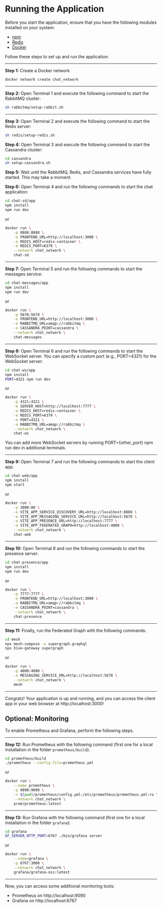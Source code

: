 # Running the Application

Before you start the application, ensure that you have the following modules installed on your system:

- [npm](https://www.npmjs.com/)
- [Redis](https://redis.io/)
- [Docker](https://www.docker.com/)


Follow these steps to set up and run the application:

---
**Step 1:** Create a Docker network
```bash
docker network create chat_network
```

---
**Step 2:** Open Terminal 1 and execute the following command to start the RabbitMQ cluster:
```bash
sh rabbitmq/setup-rabbit.sh
```

---
**Step 3:** Open Terminal 2 and execute the following command to start the Redis server:

```bash
sh redis/setup-redis.sh
```


**Step 4:**  Open Terminal 3 and execute the following command to start the Cassandra cluster:

```bash
cd cassandra
sh setup-cassandra.sh
```


**Step 5:**  Wait until the RabbitMQ, Redis, and Cassandra services have fully started. This may take a moment.


**Step 6:**  Open Terminal 4 and run the following commands to start the chat application:

```bash
cd chat-sd/app
npm install
npm run dev
```

or

```bash
docker run \
    -p 8888:8888 \
    -e FRONTEND_URL=http://localhost:3000 \
    -e REDIS_HOST=redis-container \
    -e REDIS_PORT=6379 \
    --network chat_network \
    chat-sd
```

---
**Step 7:**  Open Terminal 5 and run the following commands to start the messages service:

```bash
cd chat-messages/app
npm install
npm run dev
```

or

```bash
docker run \
    -p 5678:5678 \
    -e FRONTEND_URL=http://localhost:3000 \
    -e RABBITMQ_URL=amqp://rabbitmq \
    -e CASSANDRA_POINT=cassandra \
    --network chat_network \
    chat-messages
```

---
**Step 8:**  Open Terminal 6 and run the following commands to start the WebSocket server. You can specify a custom port (e.g., PORT=4321) for the WebSocket server:

```bash
cd chat-ws/app
npm install
PORT=4321 npm run dev
```

or

```bash
docker run \
    -p 4321:4321 \
    -e SERVER_HOST=http://localhost:7777 \
    -e REDIS_HOST=redis-container \
    -e REDIS_PORT=6379 \
    -e PORT=4321 \
    -e RABBITMQ_URL=amqp://rabbitmq \
    --network chat_network \
    chat-ws
```

You can add more WebSocket servers by running PORT={other_port} npm run dev in additional terminals.

---
**Step 9:**  Open Terminal 7 and run the following commands to start the client app.

```bash
cd chat-web/app
npm install
npm start
```

or 

```bash
docker run \
    -p 3000:80 \
    -e VITE_APP_SERVICE_DISCOVERY_URL=http://localhost:8888 \
    -e VITE_APP_MESSAGING_SERVICE_URL=http://localhost:5678 \
    -e VITE_APP_PRESENCE_URL=http://localhost:7777 \
    -e VITE_APP_FEDERATED_GRAPH=http://localhost:4000 \
    --network chat_network \
    chat-web
```

---
**Step 10:** Open Terminal 8 and run the following commands to start the presence server.

```bash
cd chat-presence/app
npm install
npm run dev
```

or

```bash
docker run \
    -p 7777:7777 \
    -e FRONTEND_URL=http://localhost:3000 \
    -e RABBITMQ_URL=amqp://rabbitmq \
    -e CASSANDRA_POINT=cassandra \
    --network chat_network \
    chat-presence
```

---
**Step 11:** Finally, run the Federated Graph with the following commands:

```bash
cd mesh
npx mesh-compose -o supergraph.graphql
npx hive-gateway supergraph
```

or

```bash
docker run \
    -p 4000:4000 \
    -e MESSAGING_SERVICE_URL=http://localhost:5678 \
    --network chat_network \
    mesh
```

---
Congratz! Your application is up and running, and you can access the client app in your web browser at http://localhost:3000!


## Optional: Monitoring
To enable Prometheus and Grafana, perform the following steps.

---
**Step 12:** Run Prometheus with the following command (first one for a local installation in the folder `prometheus/build`):

```bash
cd prometheus/build
./prometheus --config.file=prometheus.yml
```

or 

```bash
docker run \
    --name prometheus \
    -p 9090:9090 \
    -v $(pwd)/prometheus/config.yml:/etc/prometheus/prometheus.yml:ro \
    --network chat_network \
    prom/prometheus:latest
```

---
**Step 13:** Run Grafana with the following command (first one for a local installation in the folder `grafana`):

```bash
cd grafana
GF_SERVER_HTTP_PORT=6767 ./bin/grafana server
```

or

```bash
docker run \
    --name=grafana \
    -p 6767:3000 \
    --network chat_network \
    grafana/grafana-oss:latest
```

---
Now, you can access some additional monitoring tools:
- Prometheus on http://localhost:9090
- Grafana on http://localhost:6767